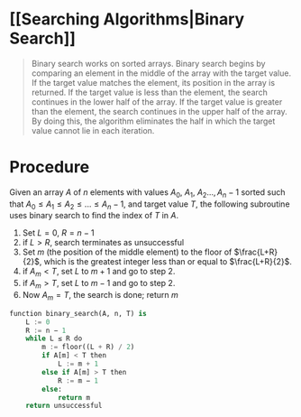# [[Searching Algorithms|Binary Search]]
>Binary search works on sorted arrays. Binary search begins by comparing an element in the middle of the array with the target value. If the target value matches the element, its position in the array is returned. If the target value is less than the element, the search continues in the lower half of the array. If the target value is greater than the element, the search continues in the upper half of the array. By doing this, the algorithm eliminates the half in which the target value cannot lie in each iteration.

# Procedure

Given an array $A$ of $n$ elements with values $A_0,\ A_1,\ A_2 ..., A_n-1$ sorted such that $A_0 \le A_1 \le A_2 \le ... \le A_n-1$, and target value $T$, the following subroutine uses binary search to find the index of $T$ in $A$.

1. Set $L = 0$, $R = n-1$
2. if $L>R$, search terminates as unsuccessful
3. Set $m$ (the position of the middle element) to the floor of $\frac{L+R}{2}$, which is the greatest integer less than or equal to $\frac{L+R}{2}$.
4. if $A_m<T$, set $L$ to $m+1$ and go to step 2.
5. if $A_m>T$, set $L$ to $m-1$ and go to step 2.
6. Now $A_m = T$, the search is done; return $m$

```python
function binary_search(A, n, T) is
    L := 0
    R := n − 1
    while L ≤ R do
        m := floor((L + R) / 2)
        if A[m] < T then
            L := m + 1
        else if A[m] > T then
            R := m − 1
        else:
	        return m
    return unsuccessful
```
